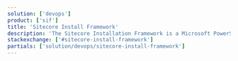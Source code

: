 ```yaml
---
solution: ['devops']
product: ['sif']
title: 'Sitecore Install Framework'
description: 'The Sitecore Installation Framework is a Microsoft PowerShell module that supports local and remote installations of Sitecore, and it is fully extensible.'
stackexchange: ['#sitecore-install-framework']
partials: ['solution/devops/sitecore-install-framework']
---
```

